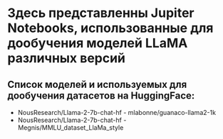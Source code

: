 # Здесь представленны Jupiter Notebooks, использованные для дообучения моделей LLaMA различных версий

## Список моделей и используемых для дообучения датасетов на HuggingFace:

* NousResearch/Llama-2-7b-chat-hf - mlabonne/guanaco-llama2-1k
* NousResearch/Llama-2-7b-chat-hf - Megnis/MMLU_dataset_LlaMa_style
